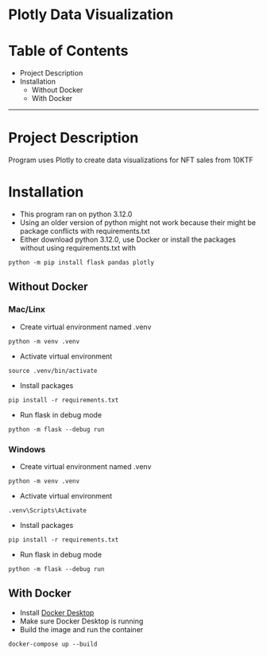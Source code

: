 # Plotly Data Visualization

# Table of Contents
- Project Description
- Installation
    - Without Docker
    - With Docker

---

# Project Description
Program uses Plotly to create data visualizations for NFT sales from 10KTF

# Installation
- This program ran on python 3.12.0
- Using an older version of python might not work because their might be package conflicts with requirements.txt
- Either download python 3.12.0, use Docker or install the packages without using requirements.txt with
~~~
python -m pip install flask pandas plotly
~~~

## Without Docker

### Mac/Linx
- Create virtual environment named .venv
~~~
python -m venv .venv 
~~~

- Activate virtual environment
~~~
source .venv/bin/activate
~~~

- Install packages
~~~
pip install -r requirements.txt
~~~

- Run flask in debug mode
~~~
python -m flask --debug run
~~~ 

### Windows
- Create virtual environment named .venv
~~~
python -m venv .venv 
~~~

- Activate virtual environment
~~~
.venv\Scripts\Activate
~~~

- Install packages
~~~
pip install -r requirements.txt
~~~

- Run flask in debug mode
~~~
python -m flask --debug run
~~~ 

## With Docker
- Install [Docker Desktop](https://www.docker.com/products/docker-desktop/)
- Make sure Docker Desktop is running
- Build the image and run the container
~~~
docker-compose up --build
~~~
